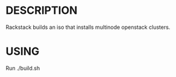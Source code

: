 DESCRIPTION
===========

Rackstack builds an iso that installs multinode openstack clusters.

USING
=====

Run ./build.sh
